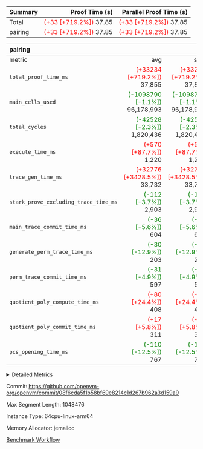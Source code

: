 | Summary | Proof Time (s) | Parallel Proof Time (s) |
|:---|---:|---:|
| Total | <span style='color: red'>(+33 [+719.2%])</span> 37.85 | <span style='color: red'>(+33 [+719.2%])</span> 37.85 |
| pairing | <span style='color: red'>(+33 [+719.2%])</span> 37.85 | <span style='color: red'>(+33 [+719.2%])</span> 37.85 |


| pairing |||||
|:---|---:|---:|---:|---:|
|metric|avg|sum|max|min|
| `total_proof_time_ms ` | <span style='color: red'>(+33234 [+719.2%])</span> 37,855 | <span style='color: red'>(+33234 [+719.2%])</span> 37,855 | <span style='color: red'>(+33234 [+719.2%])</span> 37,855 | <span style='color: red'>(+33234 [+719.2%])</span> 37,855 |
| `main_cells_used     ` | <span style='color: green'>(-1098790 [-1.1%])</span> 96,178,993 | <span style='color: green'>(-1098790 [-1.1%])</span> 96,178,993 | <span style='color: green'>(-1098790 [-1.1%])</span> 96,178,993 | <span style='color: green'>(-1098790 [-1.1%])</span> 96,178,993 |
| `total_cycles        ` | <span style='color: green'>(-42528 [-2.3%])</span> 1,820,436 | <span style='color: green'>(-42528 [-2.3%])</span> 1,820,436 | <span style='color: green'>(-42528 [-2.3%])</span> 1,820,436 | <span style='color: green'>(-42528 [-2.3%])</span> 1,820,436 |
| `execute_time_ms     ` | <span style='color: red'>(+570 [+87.7%])</span> 1,220 | <span style='color: red'>(+570 [+87.7%])</span> 1,220 | <span style='color: red'>(+570 [+87.7%])</span> 1,220 | <span style='color: red'>(+570 [+87.7%])</span> 1,220 |
| `trace_gen_time_ms   ` | <span style='color: red'>(+32776 [+3428.5%])</span> 33,732 | <span style='color: red'>(+32776 [+3428.5%])</span> 33,732 | <span style='color: red'>(+32776 [+3428.5%])</span> 33,732 | <span style='color: red'>(+32776 [+3428.5%])</span> 33,732 |
| `stark_prove_excluding_trace_time_ms` | <span style='color: green'>(-112 [-3.7%])</span> 2,903 | <span style='color: green'>(-112 [-3.7%])</span> 2,903 | <span style='color: green'>(-112 [-3.7%])</span> 2,903 | <span style='color: green'>(-112 [-3.7%])</span> 2,903 |
| `main_trace_commit_time_ms` | <span style='color: green'>(-36 [-5.6%])</span> 604 | <span style='color: green'>(-36 [-5.6%])</span> 604 | <span style='color: green'>(-36 [-5.6%])</span> 604 | <span style='color: green'>(-36 [-5.6%])</span> 604 |
| `generate_perm_trace_time_ms` | <span style='color: green'>(-30 [-12.9%])</span> 203 | <span style='color: green'>(-30 [-12.9%])</span> 203 | <span style='color: green'>(-30 [-12.9%])</span> 203 | <span style='color: green'>(-30 [-12.9%])</span> 203 |
| `perm_trace_commit_time_ms` | <span style='color: green'>(-31 [-4.9%])</span> 597 | <span style='color: green'>(-31 [-4.9%])</span> 597 | <span style='color: green'>(-31 [-4.9%])</span> 597 | <span style='color: green'>(-31 [-4.9%])</span> 597 |
| `quotient_poly_compute_time_ms` | <span style='color: red'>(+80 [+24.4%])</span> 408 | <span style='color: red'>(+80 [+24.4%])</span> 408 | <span style='color: red'>(+80 [+24.4%])</span> 408 | <span style='color: red'>(+80 [+24.4%])</span> 408 |
| `quotient_poly_commit_time_ms` | <span style='color: red'>(+17 [+5.8%])</span> 311 | <span style='color: red'>(+17 [+5.8%])</span> 311 | <span style='color: red'>(+17 [+5.8%])</span> 311 | <span style='color: red'>(+17 [+5.8%])</span> 311 |
| `pcs_opening_time_ms ` | <span style='color: green'>(-110 [-12.5%])</span> 767 | <span style='color: green'>(-110 [-12.5%])</span> 767 | <span style='color: green'>(-110 [-12.5%])</span> 767 | <span style='color: green'>(-110 [-12.5%])</span> 767 |



<details>
<summary>Detailed Metrics</summary>

| group | num_segments | keygen_time_ms | fri.log_blowup | commit_exe_time_ms |
| --- | --- | --- | --- | --- |
| pairing | 1 | 1,095 | 1 | 10 | 

| group | air_name | quotient_deg | interactions | constraints |
| --- | --- | --- | --- | --- |
| pairing | AccessAdapterAir<16> | 2 | 5 | 12 | 
| pairing | AccessAdapterAir<2> | 2 | 5 | 12 | 
| pairing | AccessAdapterAir<32> | 2 | 5 | 12 | 
| pairing | AccessAdapterAir<4> | 2 | 5 | 12 | 
| pairing | AccessAdapterAir<8> | 2 | 5 | 12 | 
| pairing | BitwiseOperationLookupAir<8> | 2 | 2 | 4 | 
| pairing | KeccakVmAir | 2 | 321 | 4,513 | 
| pairing | MemoryMerkleAir<8> | 2 | 4 | 39 | 
| pairing | PersistentBoundaryAir<8> | 2 | 3 | 7 | 
| pairing | PhantomAir | 2 | 3 | 5 | 
| pairing | Poseidon2PeripheryAir<BabyBearParameters>, 1> | 2 | 1 | 286 | 
| pairing | ProgramAir | 1 | 1 | 4 | 
| pairing | RangeTupleCheckerAir<2> | 1 | 1 | 4 | 
| pairing | Rv32HintStoreAir | 2 | 18 | 28 | 
| pairing | VariableRangeCheckerAir | 1 | 1 | 4 | 
| pairing | VmAirWrapper<Rv32BaseAluAdapterAir, BaseAluCoreAir<4, 8> | 2 | 20 | 37 | 
| pairing | VmAirWrapper<Rv32BaseAluAdapterAir, LessThanCoreAir<4, 8> | 2 | 18 | 40 | 
| pairing | VmAirWrapper<Rv32BaseAluAdapterAir, ShiftCoreAir<4, 8> | 2 | 24 | 91 | 
| pairing | VmAirWrapper<Rv32BranchAdapterAir, BranchEqualCoreAir<4> | 2 | 11 | 20 | 
| pairing | VmAirWrapper<Rv32BranchAdapterAir, BranchLessThanCoreAir<4, 8> | 2 | 13 | 35 | 
| pairing | VmAirWrapper<Rv32CondRdWriteAdapterAir, Rv32JalLuiCoreAir> | 2 | 10 | 18 | 
| pairing | VmAirWrapper<Rv32IsEqualModAdapterAir<2, 1, 32, 32>, ModularIsEqualCoreAir<32, 4, 8> | 2 | 25 | 225 | 
| pairing | VmAirWrapper<Rv32JalrAdapterAir, Rv32JalrCoreAir> | 2 | 16 | 20 | 
| pairing | VmAirWrapper<Rv32LoadStoreAdapterAir, LoadSignExtendCoreAir<4, 8> | 2 | 18 | 33 | 
| pairing | VmAirWrapper<Rv32LoadStoreAdapterAir, LoadStoreCoreAir<4> | 2 | 17 | 40 | 
| pairing | VmAirWrapper<Rv32MultAdapterAir, DivRemCoreAir<4, 8> | 2 | 25 | 84 | 
| pairing | VmAirWrapper<Rv32MultAdapterAir, MulHCoreAir<4, 8> | 2 | 24 | 31 | 
| pairing | VmAirWrapper<Rv32MultAdapterAir, MultiplicationCoreAir<4, 8> | 2 | 19 | 19 | 
| pairing | VmAirWrapper<Rv32RdWriteAdapterAir, Rv32AuipcCoreAir> | 2 | 12 | 14 | 
| pairing | VmAirWrapper<Rv32VecHeapAdapterAir<1, 2, 2, 32, 32>, FieldExpressionCoreAir> | 2 | 415 | 480 | 
| pairing | VmAirWrapper<Rv32VecHeapAdapterAir<2, 1, 1, 32, 32>, FieldExpressionCoreAir> | 2 | 158 | 190 | 
| pairing | VmAirWrapper<Rv32VecHeapAdapterAir<2, 2, 2, 32, 32>, FieldExpressionCoreAir> | 2 | 428 | 457 | 
| pairing | VmConnectorAir | 2 | 5 | 11 | 

| group | air_name | segment | rows | prep_cols | perm_cols | main_cols | cells |
| --- | --- | --- | --- | --- | --- | --- | --- |
| pairing | AccessAdapterAir<16> | 0 | 262,144 |  | 16 | 25 | 10,747,904 | 
| pairing | AccessAdapterAir<32> | 0 | 131,072 |  | 16 | 41 | 7,471,104 | 
| pairing | AccessAdapterAir<8> | 0 | 524,288 |  | 16 | 17 | 17,301,504 | 
| pairing | BitwiseOperationLookupAir<8> | 0 | 65,536 | 3 | 8 | 2 | 655,360 | 
| pairing | MemoryMerkleAir<8> | 0 | 32,768 |  | 16 | 32 | 1,572,864 | 
| pairing | PersistentBoundaryAir<8> | 0 | 32,768 |  | 12 | 20 | 1,048,576 | 
| pairing | PhantomAir | 0 | 1 |  | 12 | 6 | 18 | 
| pairing | Poseidon2PeripheryAir<BabyBearParameters>, 1> | 0 | 32,768 |  | 8 | 300 | 10,092,544 | 
| pairing | ProgramAir | 0 | 32,768 |  | 8 | 10 | 589,824 | 
| pairing | RangeTupleCheckerAir<2> | 0 | 524,288 | 2 | 8 | 1 | 4,718,592 | 
| pairing | Rv32HintStoreAir | 0 | 256 |  | 44 | 32 | 19,456 | 
| pairing | VariableRangeCheckerAir | 0 | 262,144 | 2 | 8 | 1 | 2,359,296 | 
| pairing | VmAirWrapper<Rv32BaseAluAdapterAir, BaseAluCoreAir<4, 8> | 0 | 1,048,576 |  | 52 | 36 | 92,274,688 | 
| pairing | VmAirWrapper<Rv32BaseAluAdapterAir, LessThanCoreAir<4, 8> | 0 | 65,536 |  | 40 | 37 | 5,046,272 | 
| pairing | VmAirWrapper<Rv32BaseAluAdapterAir, ShiftCoreAir<4, 8> | 0 | 2,048 |  | 52 | 53 | 215,040 | 
| pairing | VmAirWrapper<Rv32BranchAdapterAir, BranchEqualCoreAir<4> | 0 | 131,072 |  | 28 | 26 | 7,077,888 | 
| pairing | VmAirWrapper<Rv32BranchAdapterAir, BranchLessThanCoreAir<4, 8> | 0 | 131,072 |  | 32 | 32 | 8,388,608 | 
| pairing | VmAirWrapper<Rv32CondRdWriteAdapterAir, Rv32JalLuiCoreAir> | 0 | 4,096 |  | 28 | 18 | 188,416 | 
| pairing | VmAirWrapper<Rv32IsEqualModAdapterAir<2, 1, 32, 32>, ModularIsEqualCoreAir<32, 4, 8> | 0 | 32 |  | 56 | 166 | 7,104 | 
| pairing | VmAirWrapper<Rv32JalrAdapterAir, Rv32JalrCoreAir> | 0 | 65,536 |  | 36 | 28 | 4,194,304 | 
| pairing | VmAirWrapper<Rv32LoadStoreAdapterAir, LoadStoreCoreAir<4> | 0 | 1,048,576 |  | 52 | 41 | 97,517,568 | 
| pairing | VmAirWrapper<Rv32MultAdapterAir, MulHCoreAir<4, 8> | 0 | 256 |  | 72 | 39 | 28,416 | 
| pairing | VmAirWrapper<Rv32MultAdapterAir, MultiplicationCoreAir<4, 8> | 0 | 512 |  | 52 | 31 | 42,496 | 
| pairing | VmAirWrapper<Rv32RdWriteAdapterAir, Rv32AuipcCoreAir> | 0 | 32,768 |  | 28 | 20 | 1,572,864 | 
| pairing | VmAirWrapper<Rv32VecHeapAdapterAir<1, 2, 2, 32, 32>, FieldExpressionCoreAir> | 0 | 1 |  | 836 | 547 | 1,383 | 
| pairing | VmAirWrapper<Rv32VecHeapAdapterAir<2, 1, 1, 32, 32>, FieldExpressionCoreAir> | 0 | 1,024 |  | 320 | 263 | 596,992 | 
| pairing | VmAirWrapper<Rv32VecHeapAdapterAir<2, 2, 2, 32, 32>, FieldExpressionCoreAir> | 0 | 16,384 |  | 860 | 625 | 18,038,784 | 
| pairing | VmConnectorAir | 0 | 2 | 1 | 16 | 5 | 42 | 

| group | segment | trace_gen_time_ms | total_proof_time_ms | total_cycles | total_cells | stark_prove_excluding_trace_time_ms | quotient_poly_compute_time_ms | quotient_poly_commit_time_ms | perm_trace_commit_time_ms | pcs_opening_time_ms | main_trace_commit_time_ms | main_cells_used | generate_perm_trace_time_ms | execute_time_ms |
| --- | --- | --- | --- | --- | --- | --- | --- | --- | --- | --- | --- | --- | --- | --- |
| pairing | 0 | 33,732 | 37,855 | 1,820,436 | 297,669,276 | 2,903 | 408 | 311 | 597 | 767 | 604 | 96,178,993 | 203 | 1,220 | 

| group | segment | trace_height_constraint | weighted_sum | threshold |
| --- | --- | --- | --- | --- |
| pairing | 0 | 0 | 5,112,016 | 2,013,265,921 | 
| pairing | 0 | 1 | 17,620,096 | 2,013,265,921 | 
| pairing | 0 | 2 | 2,556,008 | 2,013,265,921 | 
| pairing | 0 | 3 | 24,468,620 | 2,013,265,921 | 
| pairing | 0 | 4 | 131,072 | 2,013,265,921 | 
| pairing | 0 | 5 | 65,536 | 2,013,265,921 | 
| pairing | 0 | 6 | 6,003,913 | 2,013,265,921 | 
| pairing | 0 | 7 | 4,096 | 2,013,265,921 | 
| pairing | 0 | 8 | 56,944,397 | 2,013,265,921 | 

</details>


Commit: https://github.com/openvm-org/openvm/commit/08f6cda5f1b58bf69e8214c1d267b962a3d159a9

Max Segment Length: 1048476

Instance Type: 64cpu-linux-arm64

Memory Allocator: jemalloc

[Benchmark Workflow](https://github.com/openvm-org/openvm/actions/runs/15641895660)
